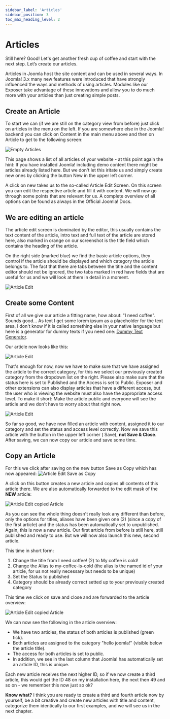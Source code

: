 ```yaml
---
sidebar_label: 'Articles'
sidebar_position: 3
toc_max_heading_level: 2
---
```


# Articles

<p class="lead">Still here? Good! Let's get another fresh cup of coffee and start with the next step. Let’s create our articles.</p>

Articles in Joomla host the site content and can be used in several ways. In Joomla! 3.x many new features were
introduced that have strongly influenced the ways and methods of using articles. Modules like our Exposer take advantage
of these innovations and allow you to do much more with your articles than just creating simple posts.

## Create an Article

To start we can (if we are still on the category view from before) just click on articles in the menu on the left. If
you are somewhere else in the Joomla! backend you can click on Content in the main menu above and then on Article to get
to the following screen:

<img src="/img/articles_list_empty.jpg" alt="Empty Articles" className="bordered full-width" />

This page shows a list of all articles of your website - at this point again the hint: If you have installed Joomla!
including demo content there might be articles already listed here. But we don't let this iritate us and simply create
new ones by clicking the button New in the upper left corner.

A click on new takes us to the so-called Article Edit Screen. On this screen you can edit the respective article and
fill it with content. We will now go through some points that are relevant for us. A complete overview of all options
can be found as always in the Official Joomla! Docs.

## We are editing an article

The article edit screen is dominated by the editor, this usually contains the text content of the article, intro text
and full text of the article are stored here, also marked in <span class="marked marked-orange">orange</span> on our
screenshot is the title field which contains the heading of the article.

On the right side (marked <span class="marked marked-blue">blue</span>) we find the basic article options, they control
if the article should be displayed and which category the article belongs to. The fact that there are tabs between the
title and the content editor should not be ignored, the two tabs marked in <span class="marked marked-red">red</span>
have fields that are useful for us and we will look at them in detail in a moment.

<img src="/img/article_edit_empty.jpg" alt="Article Edit" className="bordered full-width" />

## Create some Content

First of all we give our article a fitting name, how about: "I need coffee". Sounds good...
As text I get some lorem ipsum as a placeholder for the text area, I don't know if it is called something else in your
native language but here is a generator for dummy texts if you need one: [Dummy Text Generator](https://loremipsum.de/).

Our article now looks like this:

<img src="/img/article_edit_c1.jpg" alt="Article Edit" className="bordered full-width" />

That's enough for now, now we have to make sure that we have assigned the article to the correct category, for this we
select our previously created category from the dropdown list on the right. Please also make sure that the status here
is set to Published and the Access is set to Public. Exposer and other extensions can also display articles that have a
different access, but the user who is viewing the website must also have the appropriate access level. To make it short:
Make the article public and everyone will see the article and we don't have to worry about that right now.

<img src="/img/article_sel_cat.jpg" alt="Article Edit" className="bordered" />

So far so good, we have now filled an article with content, assigned it to our category and set the status and access
level correctly. Now we save this article with the button in the upper left corner (<span class="marked marked-green">
Save</span>),
**not Save & Close**. After saving, we can now copy our article and save some time.

## Copy an Article

For this we click after saving on the new button Save as Copy which has now appeared:
<img src="/img/saveascopy.jpg" alt="Article Edit Save as Copy" className="bordered full-width" />

A click on this button creates a new article and copies all contents of this article there. We are also automatically
forwarded to the edit mask of the **NEW** article:

<img src="/img/copied_article.jpg" alt="Article Edit copied Article" className="bordered full-width" />

As you can see the whole thing doesn't really look any different than before, only the options for titles, aliases have
been given one (2) (since a copy of the first article) and the status has been automatically set to unpublished. Again,
this is now a new article. Our first article from before is still here, still published and ready to use. But we will
now also launch this new, second article.

This time in short form:

1. Change the title from I need coffee! (2) to My coffee is cold!
2. Change the Alias to my-coffee-is-cold (the alias is the named id of your article, for us not really necessary but
   needs to be unique)
3. Set the Status to published
4. Category should be already correct setted up to your previously created category

This time we click on save and close and are forwarded to the article overview:

<img src="/img/article_overview_two_art.jpg" alt="Article Edit copied Article" className="bordered full-width" />

We can now see the following in the article overview:

- We have two articles, the status of both articles is published (green tick).
- Both articles are assigned to the category "hello joomla!" (visible below the article title).
- The access for both articles is set to public.
- In addition, we see in the last column that Joomla! has automatically set an article ID, this is unique.

Each new article receives the next higher ID, so if we now create a third article, this would get the ID 48 on my
installation here, the next then 49 and so on - we remember this now just so ok?

**Know what?** I think you are ready to create a third and fourth article now by yourself, be a bit creative and create new
articles with title and content, categorize them identically to our first examples, and we will see us in the next
chapter.

